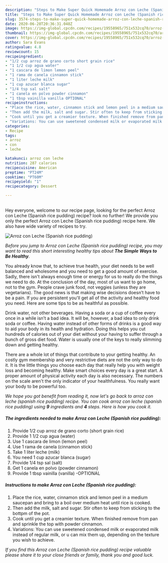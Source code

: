```yaml
---
description: "Steps to Make Super Quick Homemade Arroz con Leche (Spanish rice pudding)"
title: "Steps to Make Super Quick Homemade Arroz con Leche (Spanish rice pudding)"
slug: 3574-steps-to-make-super-quick-homemade-arroz-con-leche-spanish-rice-pudding
date: 2020-06-28T20:36:31.048Z
image: https://img-global.cpcdn.com/recipes/19558965/751x532cq70/arroz-con-leche-spanish-rice-pudding-recipe-main-photo.jpg
thumbnail: https://img-global.cpcdn.com/recipes/19558965/751x532cq70/arroz-con-leche-spanish-rice-pudding-recipe-main-photo.jpg
cover: https://img-global.cpcdn.com/recipes/19558965/751x532cq70/arroz-con-leche-spanish-rice-pudding-recipe-main-photo.jpg
author: Sara Evans
ratingvalue: 4.8
reviewcount: 15
recipeingredient:
- "1/2 cup arroz de grano corto short grain rice"
- "1 1/2 cup agua water"
- "1 cascara de limon lemon peel"
- "1 rama de canela cinnamon stick"
- "1 liter leche milk"
- "1 cup azucar blanca sugar"
- "1/4 tsp sal salt"
- "1 canela en polvo powder cinnamon"
- "1 tbsp vainilla vanilla OPTIONAL"
recipeinstructions:
- "Place the rice, water, cinnamon stick and lemon peel in a medium saucepan and bring to a boil over medium heat until rice is cooked."
- "Then add the milk, salt and sugar. Stir often to keep from sticking to the bottpm of the pot."
- "Cook until you get a creamier texture. When finished remove from pan and sprinkle the top with powder cinnamon."
- "Variations: You can use sweetened condensed milk or evaporated milk instead of regular milk, or u can mix them up, depending on the texture you wish to achieve."
categories:
- Recipe
tags:
- arroz
- con
- leche

katakunci: arroz con leche 
nutrition: 287 calories
recipecuisine: American
preptime: "PT24M"
cooktime: "PT60M"
recipeyield: "1"
recipecategory: Dessert

---
```

<br>
Hey everyone, welcome to our recipe page, looking for the perfect Arroz con Leche (Spanish rice pudding) recipe? look no further! We provide you only the perfect Arroz con Leche (Spanish rice pudding) recipe here. We also have wide variety of recipes to try.
<br>


![Arroz con Leche (Spanish rice pudding)](https://img-global.cpcdn.com/recipes/19558965/751x532cq70/arroz-con-leche-spanish-rice-pudding-recipe-main-photo.jpg)

<i>Before you jump to Arroz con Leche (Spanish rice pudding) recipe, you may want to read this short interesting healthy tips about <strong>The Simple Ways to Be Healthy</strong>.</i>

You already know that, to achieve true health, your diet needs to be well balanced and wholesome and you need to get a good amount of exercise. Sadly, there isn't always enough time or energy for us to really do the things we need to do. At the conclusion of the day, most of us want to go home, not to the gym. People crave junk food, not veggies (unless they are vegetarians). The good news is that making wise decisions doesn’t have to be a pain. If you are persistent you'll get all of the activity and healthy food you need. Here are some tips to be as healthful as possible.

Drink water, not other beverages. Having a soda or a cup of coffee every once in a while isn’t a bad idea. It will be, however, a bad idea to only drink soda or coffee. Having water instead of other forms of drinks is a good way to aid your body in its health and hydration. Doing this helps you cut hundreds of calories out of your diet without your having to suffer through a bunch of gross diet food. Water is usually one of the keys to really slimming down and getting healthy.

There are a whole lot of things that contribute to your getting healthy. An costly gym membership and very restrictive diets are not the only way to do it. It is the little things you choose each day that really help you with weight loss and becoming healthy. Make smart choices every day is a great start. A proper amount of physical activity each day is also necessary. The numbers on the scale aren't the only indicator of your healthfulness. You really want your body to be powerful too. 


<i>We hope you got benefit from reading it, now let's go back to arroz con leche (spanish rice pudding) recipe. You can cook arroz con leche (spanish rice pudding) using <strong>9</strong> ingredients and <strong>4</strong> steps. Here is how you cook it.
</i>

##### The ingredients needed to make Arroz con Leche (Spanish rice pudding):

1. Provide 1/2 cup arroz de grano corto (short grain rice)
1. Provide 1 1/2 cup agua (water)
1. Use 1 cascara de limon (lemon peel)
1. Use 1 rama de canela (cinnamon stick)
1. Take 1 liter leche (milk)
1. You need 1 cup azucar blanca (sugar)
1. Provide 1/4 tsp sal (salt)
1. Get 1 canela en polvo (powder cinnamon)
1. Provide 1 tbsp vainilla (vanilla) -OPTIONAL


##### Instructions to make Arroz con Leche (Spanish rice pudding):

1. Place the rice, water, cinnamon stick and lemon peel in a medium saucepan and bring to a boil over medium heat until rice is cooked.
1. Then add the milk, salt and sugar. Stir often to keep from sticking to the bottpm of the pot.
1. Cook until you get a creamier texture. When finished remove from pan and sprinkle the top with powder cinnamon.
1. Variations: You can use sweetened condensed milk or evaporated milk instead of regular milk, or u can mix them up, depending on the texture you wish to achieve.


<i>If you find this Arroz con Leche (Spanish rice pudding) recipe valuable please share it to your close friends or family, thank you and good luck.</i>
